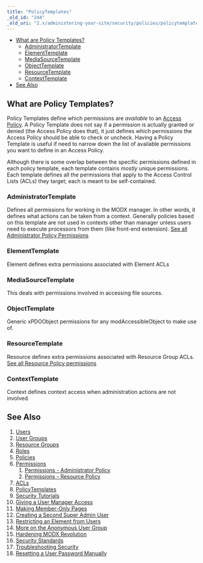 ```yaml
---
title: "PolicyTemplates"
_old_id: "244"
_old_uri: "2.x/administering-your-site/security/policies/policytemplates"
---
```


- [What are Policy Templates?](#what-are-policy-templates)
  - [AdministratorTemplate](#administratortemplate)
  - [ElementTemplate](#elementtemplate)
  - [MediaSourceTemplate](#mediasourcetemplate)
  - [ObjectTemplate](#objecttemplate)
  - [ResourceTemplate](#resourcetemplate)
  - [ContextTemplate](#contexttemplate)
- [See Also](#see-also)



## What are Policy Templates? 

Policy Templates define which permissions are _available_ to an [Access Policy](administering-your-site/security/policies "Policies"). A Policy Template does not say if a permission is actually granted or denied (the Access Policy does that), it just defines which permissions the Access Policy should be able to check or uncheck. Having a Policy Template is useful if need to narrow down the list of available permissions you want to define in an Access Policy.

Although there is some overlap between the specific permissions defined in each policy template, each template contains _mostly_ unique permissions. Each template defines all the permissions that apply to the Access Control Lists (ACLs) they target; each is meant to be self-contained.

### AdministratorTemplate 

Defines all permissions for working in the MODX manager. In other words, it defines what actions can be taken from a context. Generally policies based on this template are not used in contexts other than manager unless users need to execute processors from them (like front-end extension). [See all Administrator Policy Permissions](administering-your-site/security/policies/permissions/permissions-administrator-policy "Permissions - Administrator Policy")

### ElementTemplate 

Element defines extra permissions associated with Element ACLs

### MediaSourceTemplate 

This deals with permissions involved in accessing file sources.

### ObjectTemplate 

Generic xPDOObject permissions for any modAccessibleObject to make use of.

### ResourceTemplate 

Resource defines extra permissions associated with Resource Group ACLs. [See all Resource Policy permissions](administering-your-site/security/policies/permissions/permissions-resource-policy "Permissions - Resource Policy")

### ContextTemplate 

Context defines context access when administration actions are not involved.

## See Also 

1. [Users](administering-your-site/security/users)
2. [User Groups](administering-your-site/security/user-groups)
3. [Resource Groups](administering-your-site/security/resource-groups)
4. [Roles](administering-your-site/security/roles)
5. [Policies](administering-your-site/security/policies)
  1. [Permissions](administering-your-site/security/policies/permissions)
      1. [Permissions - Administrator Policy](administering-your-site/security/policies/permissions/permissions-administrator-policy)
      2. [Permissions - Resource Policy](administering-your-site/security/policies/permissions/permissions-resource-policy)
  2. [ACLs](administering-your-site/security/policies/acls)
  3. [PolicyTemplates](administering-your-site/security/policies/policytemplates)
6. [Security Tutorials](administering-your-site/security/security-tutorials)
  1. [Giving a User Manager Access](administering-your-site/security/security-tutorials/giving-a-user-manager-access)
  2. [Making Member-Only Pages](administering-your-site/security/security-tutorials/making-member-only-pages)
  3. [Creating a Second Super Admin User](administering-your-site/security/security-tutorials/creating-a-second-super-admin-user)
  4. [Restricting an Element from Users](administering-your-site/security/security-tutorials/restricting-an-element-from-users)
  5. [More on the Anonymous User Group](administering-your-site/security/security-tutorials/more-on-the-anonymous-user-group)
7. [Hardening MODX Revolution](administering-your-site/security/hardening-modx-revolution)
8. [Security Standards](administering-your-site/security/security-standards)
9. [Troubleshooting Security](administering-your-site/security/troubleshooting-security)
  1. [Resetting a User Password Manually](administering-your-site/security/troubleshooting-security/resetting-a-user-password-manually)